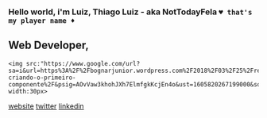 ### Hello world, i'm Luiz, Thiago Luiz - aka NotTodayFela `♥ that's my player name ♦`

## Web Developer,   
    <img src:"https://www.google.com/url?sa=i&url=https%3A%2F%2Fbognarjunior.wordpress.com%2F2018%2F03%2F25%2Freact-criando-o-primeiro-componente%2F&psig=AOvVaw3khohJXh7ElmfgkKcjEn4o&ust=1605820267199000&source=images&cd=vfe&ved=0CAIQjRxqFwoTCICDmOeAje0CFQAAAAAdAAAAABAJ" width:30px>


[website]
[twitter] 
[linkedin]



[website]: https://devthiagoluiz.com.br/
[twitter]: https://twitter.com/RpThiagoluiz
[linkedin]: https://www.linkedin.com/in/thiago-luiz-0984191a7/
